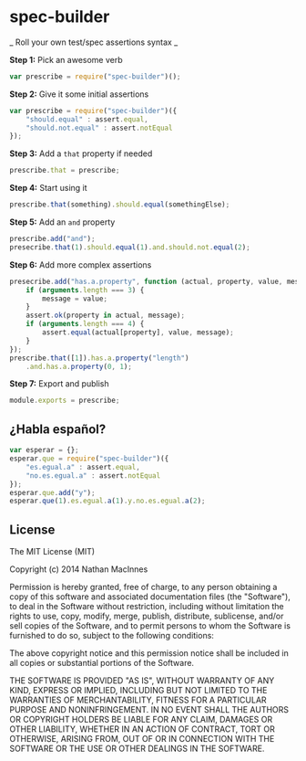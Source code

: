# spec-builder #

_ Roll your own test/spec assertions syntax _

**Step 1:** Pick an awesome verb
````js
var prescribe = require("spec-builder")();
````

**Step 2:** Give it some initial assertions
````js
var prescribe = require("spec-builder")({
    "should.equal" : assert.equal,
    "should.not.equal" : assert.notEqual
});
````

**Step 3:** Add a `that` property if needed
````js
prescribe.that = prescribe;
````

**Step 4:** Start using it
````js
prescribe.that(something).should.equal(somethingElse);
````

**Step 5:** Add an `and` property
````js
prescribe.add("and");
presecribe.that(1).should.equal(1).and.should.not.equal(2);
````

**Step 6:** Add more complex assertions
````js
presecribe.add("has.a.property", function (actual, property, value, message) {
    if (arguments.length === 3) {
        message = value;
    }
    assert.ok(property in actual, message);
    if (arguments.length === 4) {
        assert.equal(actual[property], value, message);
    }
});
prescribe.that([1]).has.a.property("length")
    .and.has.a.property(0, 1);
````

**Step 7:** Export and publish
````js
module.exports = prescribe;
````

## ¿Habla español? ##

````js
var esperar = {};
esperar.que = require("spec-builder")({
    "es.egual.a" : assert.equal,
    "no.es.egual.a" : assert.notEqual
});
esperar.que.add("y");
esperar.que(1).es.egual.a(1).y.no.es.egual.a(2);
````

## License ##

The MIT License (MIT)

Copyright (c) 2014 Nathan MacInnes

Permission is hereby granted, free of charge, to any person obtaining a copy
of this software and associated documentation files (the "Software"), to deal
in the Software without restriction, including without limitation the rights
to use, copy, modify, merge, publish, distribute, sublicense, and/or sell
copies of the Software, and to permit persons to whom the Software is
furnished to do so, subject to the following conditions:

The above copyright notice and this permission notice shall be included in
all copies or substantial portions of the Software.

THE SOFTWARE IS PROVIDED "AS IS", WITHOUT WARRANTY OF ANY KIND, EXPRESS OR
IMPLIED, INCLUDING BUT NOT LIMITED TO THE WARRANTIES OF MERCHANTABILITY,
FITNESS FOR A PARTICULAR PURPOSE AND NONINFRINGEMENT. IN NO EVENT SHALL THE
AUTHORS OR COPYRIGHT HOLDERS BE LIABLE FOR ANY CLAIM, DAMAGES OR OTHER
LIABILITY, WHETHER IN AN ACTION OF CONTRACT, TORT OR OTHERWISE, ARISING FROM,
OUT OF OR IN CONNECTION WITH THE SOFTWARE OR THE USE OR OTHER DEALINGS IN
THE SOFTWARE.
